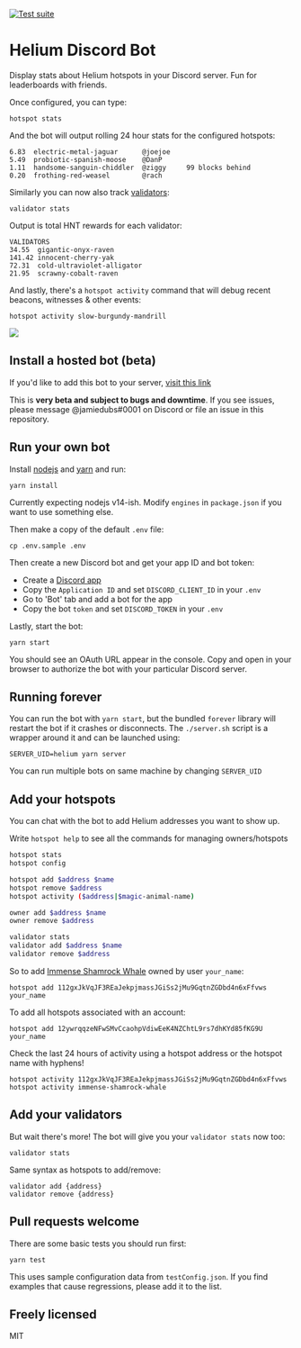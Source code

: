 [![Test suite](https://github.com/jamiew/helium-discord-bot/actions/workflows/tests.yml/badge.svg)](https://github.com/jamiew/helium-discord-bot/actions/workflows/tests.yml)

# Helium Discord Bot

Display stats about Helium hotspots in your Discord server. Fun for leaderboards with friends.

Once configured, you can type:

```
hotspot stats
```

And the bot will output rolling 24 hour stats for the configured hotspots:

```
6.83  electric-metal-jaguar      @joejoe
5.49  probiotic-spanish-moose    @DanP
1.11  handsome-sanguin-chiddler  @ziggy     99 blocks behind
0.20  frothing-red-weasel        @rach
```

Similarly you can now also track [validators](https://www.helium.com/stake):

```
validator stats
```

Output is total HNT rewards for each validator:

```
VALIDATORS
34.55  gigantic-onyx-raven
141.42 innocent-cherry-yak
72.31  cold-ultraviolet-alligator
21.95  scrawny-cobalt-raven
```

And lastly, there's a `hotspot activity` command that will debug recent beacons, witnesses & other events:

```
hotspot activity slow-burgundy-mandrill
```
![](https://dl.dropboxusercontent.com/s%2F45qf9hej0slkg3v%2Fscreen%2520shot%25202021-08-21%2520at%252010-42-16%2520hotspots%2520%2528dev%2529%2520-%2520discord.png)

## Install a hosted bot (beta)

If you'd like to add this bot to your server, [visit this link](https://discord.com/oauth2/authorize?client_id=867127109470257164&scope=bot)

This is **very beta and subject to bugs and downtime**. If you see issues, please message @jamiedubs#0001 on Discord or file an issue in this repository.

## Run your own bot

Install [nodejs](https://nodejs.org/en/) and [yarn](https://yarnpkg.com/) and run:

```
yarn install
```

Currently expecting nodejs v14-ish. Modify `engines` in `package.json` if you want to use something else.

Then make a copy of the default `.env` file:

```
cp .env.sample .env
```

Then create a new Discord bot and get your app ID and bot token:

- Create a [Discord app](https://discord.com/developers/applications)
- Copy the `Application ID` and set `DISCORD_CLIENT_ID` in your `.env`
- Go to 'Bot' tab and add a bot for the app
- Copy the bot `token` and set `DISCORD_TOKEN` in your `.env`


Lastly, start the bot:

```
yarn start
```

You should see an OAuth URL appear in the console. Copy and open in your browser to authorize the bot with your particular Discord server.

## Running forever

You can run the bot with `yarn start`, but the bundled `forever` library will restart the bot if it crashes or disconnects. The `./server.sh` script is a wrapper around it and can be launched using:

```
SERVER_UID=helium yarn server
```

You can run multiple bots on same machine by changing `SERVER_UID`

## Add your hotspots

You can chat with the bot to add Helium addresses you want to show up.

Write `hotspot help` to see all the commands for managing owners/hotspots

```sh
hotspot stats
hotspot config

hotspot add $address $name
hotspot remove $address
hotspot activity ($address|$magic-animal-name)

owner add $address $name
owner remove $address

validator stats
validator add $address $name
validator remove $address
```

So to add [Immense Shamrock Whale](https://explorer.helium.com/hotspots/112gxJkVqJF3REaJekpjmassJGiSs2jMu9GqtnZGDbd4n6xFfvws) owned by user `your_name`:

```
hotspot add 112gxJkVqJF3REaJekpjmassJGiSs2jMu9GqtnZGDbd4n6xFfvws your_name
```

To add all hotspots associated with an account:

```
hotspot add 12ywrqqzeNFwSMvCcaohpVdiwEeK4NZChtL9rs7dhKYd85fKG9U your_name
```

Check the last 24 hours of activity using a hotspot address or the hotspot name with hyphens!

```
hotspot activity 112gxJkVqJF3REaJekpjmassJGiSs2jMu9GqtnZGDbd4n6xFfvws
hotspot activity immense-shamrock-whale
```

## Add your validators

But wait there's more! The bot will give you your `validator stats` now too:

```
validator stats
```

Same syntax as hotspots to add/remove:

```
validator add {address}
validator remove {address}
```

## Pull requests welcome

There are some basic tests you should run first:

```
yarn test
```

This uses sample configuration data from `testConfig.json`. If you find examples that cause regressions, please add it to the list.

## Freely licensed

MIT
